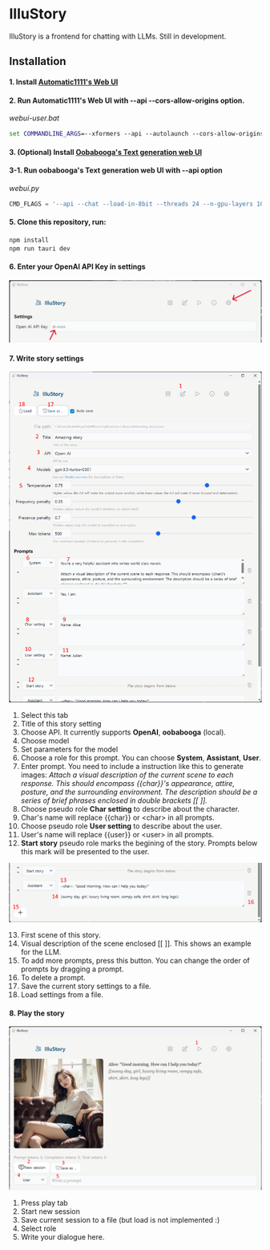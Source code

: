 # IlluStory

IlluStory is a frontend for chatting with LLMs. Still in development.

## Installation

#### 1. Install [Automatic1111's Web UI](https://github.com/AUTOMATIC1111/stable-diffusion-webui)
#### 2. Run Automatic1111's Web UI with --api --cors-allow-origins option.

*webui-user.bat*
``` bat
set COMMANDLINE_ARGS=--xformers --api --autolaunch --cors-allow-origins=*
```

#### 3. (Optional) Install [Oobabooga's Text generation web UI](https://github.com/oobabooga/text-generation-webui)

#### 3-1. Run oobabooga's Text generation web UI with --api option

*webui.py*
``` python
CMD_FLAGS = '--api --chat --load-in-8bit --threads 24 --n-gpu-layers 100'
```

#### 5. Clone this repository, run:
``` sh
npm install
npm run tauri dev
```

#### 6. Enter your OpenAI API Key in settings

![Settings API](screenshots/screen-api-key.png)

#### 7. Write story settings

![Write tab description 1](screenshots/write-tab1.png)

1. Select this tab
1. Title of this story setting
1. Choose API. It currently supports **OpenAI**, **oobabooga** (local).
1. Choose model
1. Set parameters for the model
1. Choose a role for this prompt. You can choose **System**, **Assistant**, **User**.
1. Enter prompt. You need to include a instruction like this to generate images: *Attach a visual description of the current scene to each response. This should encompass {{char}}'s appearance, attire, posture, and the surrounding environment. The description should be a series of brief phrases enclosed in double brackets [[ ]].*
1. Choose pseudo role **Char setting** to describe about the character.
1. Char's name will replace {{char}} or \<char> in all prompts.
1. Choose pseudo role **User setting** to describe about the user.
1. User's name will replace {{user}} or \<user> in all prompts.
1. **Start story** pseudo role marks the begining of the story. Prompts below this mark will be presented to the user.

![Write tab description 2](screenshots/write-tab2.png)

13. First scene of this story.
1. Visual description of the scene enclosed [[ ]]. This shows an example for the LLM.
1. To add more prompts, press this button. You can change the order of prompts by dragging a prompt.
1. To delete a prompt.
1. Save the current story settings to a file.
1. Load settings from a file.

#### 8. Play the story

![Play tab description](screenshots/play-tab.png)

1. Press play tab
1. Start new session
1. Save current session to a file (but load is not implemented :)
1. Select role
1. Write your dialogue here.

